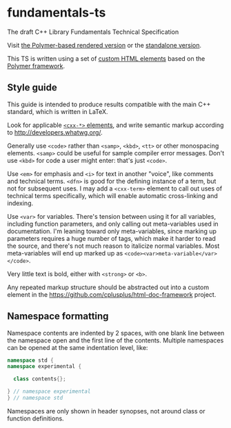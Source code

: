 fundamentals-ts
===============

The draft C++ Library Fundamentals Technical Specification

Visit [the Polymer-based rendered
version](https://rawgit.com/cplusplus/fundamentals-ts/v3/main.html)
or the [standalone
version](https://rawgit.com/cplusplus/fundamentals-ts/v3/fundamentals-ts.html).

This TS is written using a set of [custom HTML elements](https://github.com/cplusplus/html-doc-framework)
based on the [Polymer framework](http://www.polymer-project.org/).


Style guide
-----------

This guide is intended to produce results compatible with the main C++
standard, which is written in LaTeX.

Look for applicable [`<cxx-*>` elements](https://github.com/cplusplus/html-doc-framework),
and write semantic markup according to http://developers.whatwg.org/.

Generally use `<code>` rather than `<samp>`, `<kbd>`, `<tt>` or other
monospacing elements. `<samp>` could be useful for sample compiler
error messages.  Don't use `<kbd>` for code a user might enter: that's
just `<code>`.

Use `<em>` for emphasis and `<i>` for text in another "voice", like
comments and technical terms.  `<dfn>` is good for the defining
instance of a term, but not for subsequent uses. I may add a
`<cxx-term>` element to call out uses of technical terms specifically,
which will enable automatic cross-linking and indexing.

Use `<var>` for variables. There's tension between using it for all
variables, including function parameters, and only calling out
meta-variables used in documentation.  I'm leaning toward only
meta-variables, since marking up parameters requires a huge number of
tags, which make it harder to read the source, and there's not much
reason to italicize normal variables.  Most meta-variables will end up
marked up as `<code><var>meta-variable</var></code>`.

Very little text is bold, either with `<strong>` or `<b>`.

Any repeated markup structure should be abstracted out into a custom
element in the https://github.com/cplusplus/html-doc-framework project.


Namespace formatting
--------------------

Namespace contents are indented by 2 spaces, with one blank line
between the namespace open and the first line of the contents.
Multiple namespaces can be opened at the same indentation level, like:

```c++
namespace std {
namespace experimental {

  class contents{};

} // namespace experimental
} // namespace std
```

Namespaces are only shown in header synopses, not around class or
function definitions.
